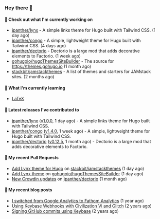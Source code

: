 ### Hey there 👋

#### 👷 Check out what I'm currently working on

- [jpanther/lynx](https://github.com/jpanther/lynx) - A simple links theme for Hugo built with Tailwind CSS. (1 day ago)
- [jpanther/congo](https://github.com/jpanther/congo) - A simple, lightweight theme for Hugo built with Tailwind CSS. (4 days ago)
- [jpanther/dectorio](https://github.com/jpanther/dectorio) - Dectorio is a large mod that adds decorative elements to Factorio. (1 week ago)
- [gohugoio/hugoThemesSiteBuilder](https://github.com/gohugoio/hugoThemesSiteBuilder) - The source for https://themes.gohugo.io (1 month ago)
- [stackbit/jamstackthemes](https://github.com/stackbit/jamstackthemes) - A list of themes and starters for JAMstack sites. (2 months ago)

#### 🌱 What I'm currently learning
- [LaTeX](https://www.latex-project.org)

#### 🔭 Latest releases I've contributed to

- [jpanther/lynx](https://github.com/jpanther/lynx) ([v1.0.0](https://github.com/jpanther/lynx/releases/tag/v1.0.0), 1 day ago) - A simple links theme for Hugo built with Tailwind CSS.
- [jpanther/congo](https://github.com/jpanther/congo) ([v1.4.0](https://github.com/jpanther/congo/releases/tag/v1.4.0), 1 week ago) - A simple, lightweight theme for Hugo built with Tailwind CSS.
- [jpanther/dectorio](https://github.com/jpanther/dectorio) ([v0.12.5](https://github.com/jpanther/dectorio/releases/tag/v0.12.5), 1 month ago) - Dectorio is a large mod that adds decorative elements to Factorio.

#### 🔨 My recent Pull Requests

- [Add Lynx theme for Hugo](https://github.com/stackbit/jamstackthemes/pull/266) on [stackbit/jamstackthemes](https://github.com/stackbit/jamstackthemes) (1 day ago)
- [Add Lynx theme](https://github.com/gohugoio/hugoThemesSiteBuilder/pull/86) on [gohugoio/hugoThemesSiteBuilder](https://github.com/gohugoio/hugoThemesSiteBuilder) (1 day ago)
- [New Crowdin updates](https://github.com/jpanther/dectorio/pull/209) on [jpanther/dectorio](https://github.com/jpanther/dectorio) (1 month ago)

#### 📜 My recent blog posts

- [I switched from Google Analytics to Fathom Analytics](https://jamespanther.com/writings/i-switched-from-google-analytics-to-fathom-analytics/) (1 year ago)
- [Using Keybase Webhooks with Civilization VI and Glitch](https://jamespanther.com/writings/using-keybase-webhooks-with-civilization-vi/) (2 years ago)
- [Signing GitHub commits using Keybase](https://jamespanther.com/writings/signing-github-commits-using-keybase/) (2 years ago)
